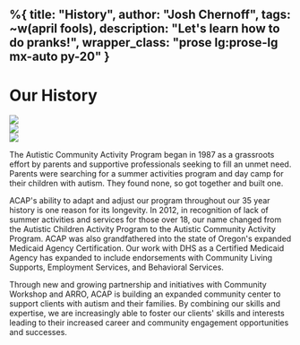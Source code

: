 %{
  title: "History",
  author: "Josh Chernoff",
  tags: ~w(april fools),
  description: "Let's learn how to do pranks!",
  wrapper_class: "prose lg:prose-lg mx-auto py-20"
}
---

# Our History

<div class="grid grid-cols-1 md:grid-cols-3 gap-4">
    <div>
        <img class="h-auto max-w-full" src="/images/History_01.jpg">
    </div>
    <div>
        <img class="h-auto max-w-full" src="/images/History_02.jpg">
    </div>
    <div>
        <img class="h-auto max-w-full" src="/images/History_03.jpg">
    </div>
</div>

The Autistic Community Activity Program began in 1987 as a grassroots effort by parents and supportive professionals seeking to fill an unmet need. Parents were searching for a summer activities program and day camp for their children with autism. They found none, so got together and built one.

ACAP's ability to adapt and adjust our program throughout our 35 year history is one reason for its longevity. In 2012, in recognition of lack of summer activities and services for those over 18, our name changed from the Autistic Children Activity Program to the Autistic Community Activity Program. ACAP was also grandfathered into the state of Oregon's expanded Medicaid Agency Certification. Our work with DHS as a Certified Medicaid Agency has expanded to include endorsements with Community Living Supports, Employment Services, and Behavioral Services.

Through new and growing partnership and initiatives with Community Workshop and ARRO, ACAP is building an expanded community center to support clients with autism and their families. By combining our skills and expertise, we are increasingly able to foster our clients' skills and interests leading to their increased career and community engagement opportunities and successes.

